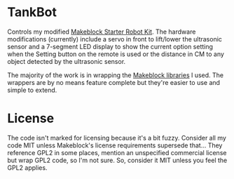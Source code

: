 # TankBot

Controls my modified [Makeblock Starter Robot Kit](http://store.makeblock.com/starter-robot-kit/). The hardware modifications (currently) include a servo in front to lift/lower the ultrasonic sensor and a 7-segment LED display to show the current option setting when the Setting button on the remote is used or the distance in CM to any object detected by the ultrasonic sensor.

The majority of the work is in wrapping the [Makeblock libraries](https://github.com/Makeblock-official/Makeblock-Libraries) I used. The wrappers are by no means feature complete but they're easier to use and simple to extend.

# License

The code isn't marked for licensing because it's a bit fuzzy. Consider all my code MIT unless Makeblock's license requirements supersede that... They reference GPL2 in some places, mention an unspecified commercial license but wrap GPL2 code, so I'm not sure. So, consider it MIT unless you feel the GPL2 applies.
